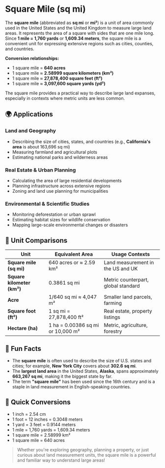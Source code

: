 # Square Mile (sq mi)

The **square mile** (abbreviated as **sq mi** or **mi²**) is a unit of area commonly used in the United States and the United Kingdom to measure large land areas. It represents the area of a square with sides that are one mile long. Since **1 mile = 1,760 yards** or **1,609.34 meters**, the square mile is a convenient unit for expressing extensive regions such as cities, counties, and countries.

**Conversion relationships:**
- 1 square mile = **640 acres**
- 1 square mile ≈ **2.58999 square kilometers (km²)**
- 1 square mile ≈ **27,878,400 square feet (ft²)**
- 1 square mile ≈ **3,097,600 square yards (yd²)**

The square mile provides a practical way to describe large land expanses, especially in contexts where metric units are less common.

## 🌍 Applications

### Land and Geography
- Describing the size of cities, states, and countries (e.g., **California's area** is about 163,696 sq mi)
- Measuring farmland and agricultural plots
- Estimating national parks and wilderness areas

### Real Estate & Urban Planning
- Calculating the area of large residential developments
- Planning infrastructure across extensive regions
- Zoning and land use planning for municipalities

### Environmental & Scientific Studies
- Monitoring deforestation or urban sprawl
- Estimating habitat sizes for wildlife conservation
- Mapping large-scale environmental changes or disasters

## 📏 Unit Comparisons

| Unit                 | Equivalent Area                                               | Usage Contexts                              |
|----------------------|----------------------------------------------------------------|--------------------------------------------|
| **Square mile (sq mi)** | 640 acres or ≈ 2.59 km²                                      | Land measurement in the US and UK        |
| **Square kilometer (km²)** | 0.3861 sq mi                                              | Metric counterpart, global standard      |
| **Acre**            | 1/640 sq mi ≈ 4,047 m²                                       | Smaller land parcels, farming           |
| **Square foot (ft²)** | 1 sq mi = 27,878,400 ft²                                      | Real estate, property listings          |
| **Hectare (ha)**     | 1 ha = 0.00386 sq mi or 10,000 m²                            | Metric, agriculture, forestry          |

## 🌟 Fun Facts

- The **square mile** is often used to describe the size of U.S. states and cities; for example, **New York City** covers about **302.6 sq mi**.
- The **largest land area** in the United States, **Alaska**, spans approximately **663,267 sq mi**, making it the biggest state by far.
- The term **"square mile"** has been used since the 16th century and is a staple in land measurement in English-speaking countries.

## 🔄 Quick Conversions

- 1 inch = 2.54 cm  
- 1 foot = 12 inches = 0.3048 meters  
- 1 yard = 3 feet = 0.9144 meters  
- 1 mile = 1,760 yards = 1,609.34 meters  
- 1 square mile = 2.58999 km²  
- 1 square mile = 640 acres

> Whether you're exploring geography, planning a property, or just curious about land measurement units, the square mile is a powerful and familiar way to understand large areas!